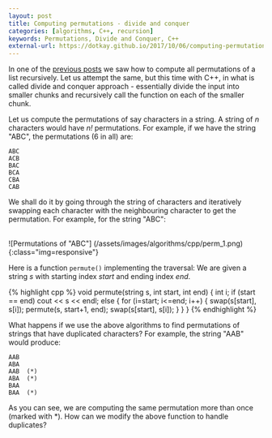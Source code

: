 ```yaml
---
layout: post
title: Computing permutations - divide and conquer
categories: [algorithms, C++, recursion]
keywords: Permutations, Divide and Conquer, C++
external-url: https://dotkay.github.io/2017/10/06/computing-permutations
---
```


In one of the [previous posts](https://dotkay.github.io/2017/09/21/permutations-of-a-list/) we saw how to compute all permutations of a list recursively. Let us attempt the same, but this time with C++, in what is called divide and conquer approach - essentially divide the input into smaller chunks and recursively call the function on each of the smaller chunk.

Let us compute the permutations of say characters in a string. A string of _n_ characters would have _n!_ permutations. For example, if we have the string "ABC", the permutations (6 in all) are:

```
ABC
ACB
BAC
BCA
CBA
CAB
```
We shall do it by going through the string of characters and iteratively swapping each character with the neighbouring character to get the permutation. For example, for the string "ABC":

<br>
![Permutations of "ABC"]
(/assets/images/algorithms/cpp/perm_1.png){:class="img=responsive"}

Here is a function `permute()` implementing the traversal: We are given a string _s_ with starting index _start_ and ending index _end_.

{% highlight cpp %}
void permute(string s, int start, int end) {
  int i;
  if (start == end)
    cout << s << endl;
  else {
    for (i=start; i<=end; i++) {
      swap(s[start], s[i]);
      permute(s, start+1, end);
      swap(s[start], s[i]);
    }
  }
}
{% endhighlight %}

What happens if we use the above algorithms to find permutations of strings that have duplicated characters? For example, the string "AAB" would produce:

```
AAB
ABA
AAB  (*)
ABA  (*)
BAA
BAA  (*)
```

As you can see, we are computing the same permutation more than once (marked with *). How can we modify the above function to handle duplicates?